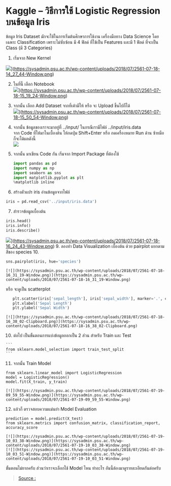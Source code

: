 
Kaggle – วิธีการใช้ Logistic Regression บนข้อมูล Iris
===

ข้อมูล Iris Dataset มักจะใช้ในการเริ่มต้นศึกษาการใช้งาน เครื่องมือทาง Data Science โดยเฉพาะ Classification เพราะไม่ซับซ้อน มี 4 ฟิลด์ ที่ใช้เป็น Features และมี 1 ฟิลด์ ที่จะเป็น Class (มี 3 Categories)

1.  เริ่มจาก New Kernel  

![](https://sysadmin.psu.ac.th/wp-content/uploads/2018/07/2561-07-18-14_27_44-Window.png)](https://sysadmin.psu.ac.th/wp-content/uploads/2018/07/2561-07-18-14_27_44-Window.png)

2.  ในที่นี้ เลือก Notebook  
    ![](https://sysadmin.psu.ac.th/wp-content/uploads/2018/07/2561-07-18-15_19_24-Window.png)](https://sysadmin.psu.ac.th/wp-content/uploads/2018/07/2561-07-18-15_19_24-Window.png)
    
3.  จากนั้น เลือก Add Dataset จากที่เค้ามีให้ หรือ จะ Upload ขึ้นไปก็ได้  
    ![](https://sysadmin.psu.ac.th/wp-content/uploads/2018/07/2561-07-18-15_50_54-Window.png)](https://sysadmin.psu.ac.th/wp-content/uploads/2018/07/2561-07-18-15_50_54-Window.png)
4.  จากนั้น ข้อมูลของเราจะมาอยู่ที่ ../input/ ในกรณีเรามีไฟล์ ../input/iris.data  
    จาก Code ที่ให้มาในเบื้องต้น ให้กดปุ่ม Shift+Enter หรือ กดเครื่องหมาย Run ด้าน ซ้ายมือ ก็จะได้ผลดังนี้  
    [![](https://sysadmin.psu.ac.th/wp-content/uploads/2018/07/2561-07-18-15_56_30-.png)](https://sysadmin.psu.ac.th/wp-content/uploads/2018/07/2561-07-18-15_56_30-.png)
5.  จากนั้น มาเขียน Code กัน เริ่มจาก Import Package ที่ต้องใช้
    ```py
    import pandas as pd
    import numpy as np
    import seaborn as sns
    import matplotlib.pyplot as plt
    %matplotlib inline
    ```
6.  สร้างตัวแปร iris อ่านข้อมูลจากไฟล์
   ```py
  iris = pd.read_csv('../input/iris.data')
  ```
7.  สำรวจข้อมูลเบื้องต้น  

```py
iris.head()  
iris.info()  
iris.describe()  
 ```
 
![](https://sysadmin.psu.ac.th/wp-content/uploads/2018/07/2561-07-18-16_24_43-Window.png)](https://sysadmin.psu.ac.th/wp-content/uploads/2018/07/2561-07-18-16_24_43-Window.png)
9.  ลองทำ Data Visualization เบื้องต้น ด้วย pairplot แยกตามสีของ species
10. 
 ```py   
sns.pairplot(iris, hue='species')
```    
    [![](https://sysadmin.psu.ac.th/wp-content/uploads/2018/07/2561-07-18-16_31_19-Window.png)](https://sysadmin.psu.ac.th/wp-content/uploads/2018/07/2561-07-18-16_31_19-Window.png)
    
หรือ จะดูเป็น scatterplot
 ```py   
    plt.scatter(iris['sepal_length'], iris['sepal_width'], marker='.', color='r')
    plt.xlabel('Sepal Length')
    plt.ylabel('Sepal Width')
 ```   
    [![](https://sysadmin.psu.ac.th/wp-content/uploads/2018/07/2561-07-18-16_38_02-Clipboard.png)](https://sysadmin.psu.ac.th/wp-content/uploads/2018/07/2561-07-18-16_38_02-Clipboard.png)
    
10.  ต่อไป เป็นขั้นตอนการแบ่งข้อมูลออกเป็น 2 ส่วน สำหรับ Train และ Test
    
    ```
    from sklearn.model_selection import train_test_split
    ```
    
11.  จากนั้น Train Model
    
    from sklearn.linear_model import LogisticRegression
    model = LogisticRegression()
    model.fit(X_train, y_train)
    
    [![](https://sysadmin.psu.ac.th/wp-content/uploads/2018/07/2561-07-19-09_59_55-Window.png)](https://sysadmin.psu.ac.th/wp-content/uploads/2018/07/2561-07-19-09_59_55-Window.png)
    
12.  แล้วก็ ตรวจสอบความแม่นยำ Model Evaluation
    
    prediction = model.predict(X_test)
    from sklearn.metrics import confusion_matrix, classification_report, accuracy_score
    
    [![](https://sysadmin.psu.ac.th/wp-content/uploads/2018/07/2561-07-19-10_03_38-Window.png)](https://sysadmin.psu.ac.th/wp-content/uploads/2018/07/2561-07-19-10_03_38-Window.png)  
    [![](https://sysadmin.psu.ac.th/wp-content/uploads/2018/07/2561-07-19-10_03_51-Window.png)](https://sysadmin.psu.ac.th/wp-content/uploads/2018/07/2561-07-19-10_03_51-Window.png)
    

ขั้นตอนไม่ยากครับ ส่วนว่าเราจะเลือกใช้ Model ไหน ทำอะไร อันนี้ต้องมาดูรายละเอียดกันต่อครับ

> [Source :](https://sysadmin.psu.ac.th/2018/07/19/kaggle-logistic-regression-iris-dataset/)
<!--stackedit_data:
eyJoaXN0b3J5IjpbLTQyODcyNzE2NywxNDc2MDYzOTE4XX0=
-->